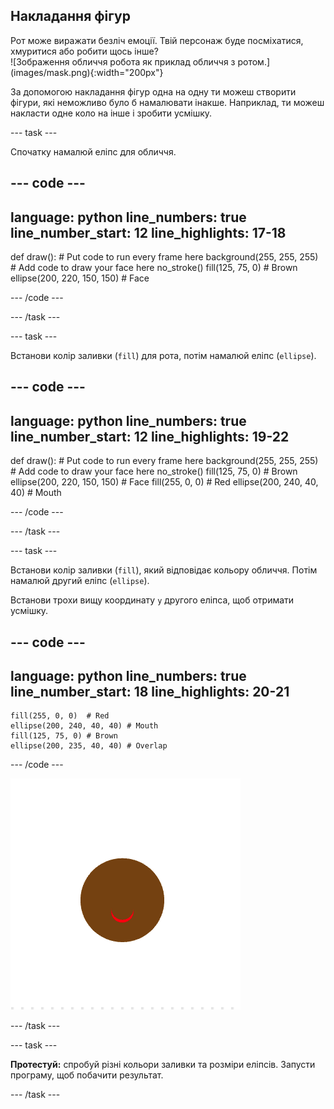 ## Накладання фігур

<div style="display: flex; flex-wrap: wrap">
<div style="flex-basis: 200px; flex-grow: 1; margin-right: 15px;">
Рот може виражати безліч емоції. Твій персонаж буде посміхатися, хмуритися або робити щось інше? 
</div>
<div>
![Зображення обличчя робота як приклад обличчя з ротом.](images/mask.png){:width="200px"}
</div>
</div>

За допомогою накладання фігур одна на одну ти можеш створити фігури, які неможливо було б намалювати інакше. Наприклад, ти можеш накласти одне коло на інше і зробити усмішку.

--- task ---

Спочатку намалюй еліпс для обличчя.


--- code ---
---
language: python line_numbers: true line_number_start: 12
line_highlights: 17-18
---
def draw(): # Put code to run every frame here background(255, 255, 255) # Add code to draw your face here no_stroke() fill(125, 75, 0) # Brown ellipse(200, 220, 150, 150) # Face

--- /code ---

--- /task ---

--- task ---

Встанови колір заливки (`fill`) для рота, потім намалюй еліпс (`ellipse`).

--- code ---
---
language: python line_numbers: true line_number_start: 12
line_highlights: 19-22
---
def draw(): # Put code to run every frame here background(255, 255, 255) # Add code to draw your face here no_stroke() fill(125, 75, 0) # Brown ellipse(200, 220, 150, 150) # Face fill(255, 0, 0)  # Red ellipse(200, 240, 40, 40) # Mouth

--- /code ---

--- /task ---

--- task ---

Встанови колір заливки (`fill`), який відповідає кольору обличчя. Потім намалюй другий еліпс (`ellipse`).

Встанови трохи вищу координату `y` другого еліпса, щоб отримати усмішку.


--- code ---
---
language: python line_numbers: true line_number_start: 18
line_highlights: 20-21
---

    fill(255, 0, 0)  # Red
    ellipse(200, 240, 40, 40) # Mouth
    fill(125, 75, 0) # Brown
    ellipse(200, 235, 40, 40) # Overlap

--- /code ---

![Коричневе коло з червоним півмісяцем у нижній частині — усмішкою.](images/brown-circle-smile.png)

--- /task ---

--- task ---

**Протестуй:** спробуй різні кольори заливки та розміри еліпсів. Запусти програму, щоб побачити результат.

--- /task ---